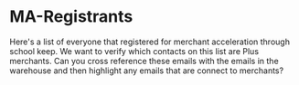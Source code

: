 # MA-Registrants
Here's a list of everyone that registered for merchant acceleration through school keep. We want to verify which contacts on this list are Plus merchants. Can you cross reference these emails with the emails in the warehouse and then highlight any emails that are connect to merchants?

